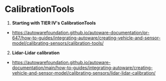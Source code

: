 # CalibrationTools

1. **Starting with TIER IV's CalibrationTools**
* https://autowarefoundation.github.io/autoware-documentation/pr-647/how-to-guides/integrating-autoware/creating-vehicle-and-sensor-model/calibrating-sensors/calibration-tools/

2. **Lidar-Lidar calibration**
* https://autowarefoundation.github.io/autoware-documentation/main/how-to-guides/integrating-autoware/creating-vehicle-and-sensor-model/calibrating-sensors/lidar-lidar-calibration/
